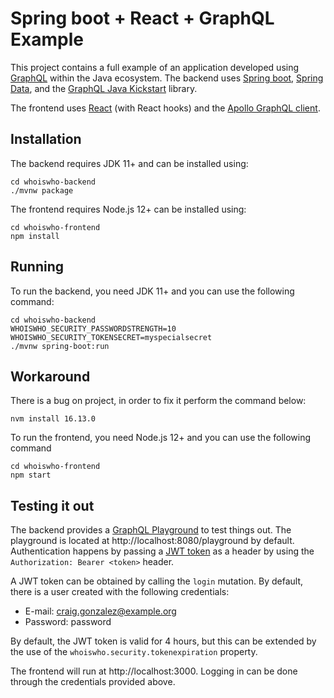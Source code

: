 Spring boot + React + GraphQL Example
=======================================

This project contains a full example of an application developed using [GraphQL](https://graphql.org/) within the Java ecosystem.
The backend uses [Spring boot](https://spring.io/projects/spring-boot), [Spring Data](https://spring.io/projects/spring-data), and the [GraphQL Java Kickstart](https://www.graphql-java-kickstart.com/) library.

The frontend uses [React](https://reactjs.org/) (with React hooks) and the [Apollo GraphQL client](https://www.apollographql.com/).

## Installation

The backend requires JDK 11+ and can be installed using:

```
cd whoiswho-backend
./mvnw package
```

The frontend requires Node.js 12+ can be installed using:

```
cd whoiswho-frontend
npm install
```

## Running

To run the backend, you need JDK 11+ and you can use the following command:

```
cd whoiswho-backend
WHOISWHO_SECURITY_PASSWORDSTRENGTH=10
WHOISWHO_SECURITY_TOKENSECRET=myspecialsecret 
./mvnw spring-boot:run
```

## Workaround

There is a bug on project, in order to fix it perform the command below:

```
nvm install 16.13.0
```

To run the frontend, you need Node.js 12+ and you can use the following command

```
cd whoiswho-frontend
npm start
```

## Testing it out

The backend provides a [GraphQL Playground](https://github.com/prisma-labs/graphql-playground) to test things out. The playground is located at http://localhost:8080/playground by default.
Authentication happens by passing a [JWT token](https://jwt.io/) as a header by using the `Authorization: Bearer <token>` header.

A JWT token can be obtained by calling the `login` mutation. By default, there is a user created with the following credentials:

- E-mail: craig.gonzalez@example.org
- Password: password

By default, the JWT token is valid for 4 hours, but this can be extended by the use of the `whoiswho.security.tokenexpiration` property.

The frontend will run at http://localhost:3000. Logging in can be done through the credentials provided above.
